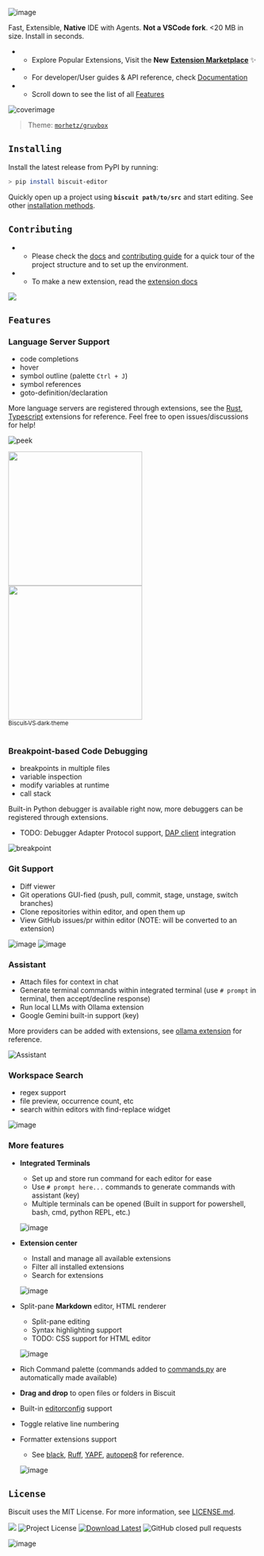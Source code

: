 ![image](https://github.com/user-attachments/assets/a578d600-a4a8-4ce4-904d-4aa0e73fc124)

Fast, Extensible, **Native** IDE with Agents. **Not a VSCode fork**. <20 MB in size. Install in seconds.

- - Explore Popular Extensions, Visit the **New** [**Extension Marketplace**](https://biscuit-extensions.github.io/marketplace/) ✨
- - For developer/User guides & API reference, check [Documentation](https://tomlin7.github.io/biscuit)
- - Scroll down to see the list of all [Features](https://github.com/tomlin7/biscuit?tab=readme-ov-file#features)

![coverimage](https://github.com/user-attachments/assets/a9eaeb35-61fd-45a5-9dfb-dbf70bbfd257)

> Theme: [`morhetz/gruvbox`](https://github.com/morhetz/gruvbox)

## `Installing`

Install the latest release from PyPI by running:

```bash
> pip install biscuit-editor
```

Quickly open up a project using **`biscuit path/to/src`** and start editing. See other [installation methods](https://tomlin7.github.io/biscuit/getting-started/installation/).

<!-- ![home](https://github.com/user-attachments/assets/cd18dcfa-40a9-47b3-aab4-ed38ea3c1715) -->

## `Contributing`

- - Please check the [docs](https://tomlin7.github.io/biscuit/getting-started/quick-start/) and [contributing guide](https://github.com/tomlin7/Biscuit/blob/main/CONTRIBUTING.md) for a quick tour of the project structure and to set up the environment.
- - To make a new extension, read the [extension docs](https://github.com/tomlin7/biscuit-extensions)

<a href="https://github.com/tomlin7/biscuit/graphs/contributors">
  <img src="https://opencollective.com/biscuit/contributors.svg" />
</a><br>

## `Features`

### Language Server Support

- code completions
- hover
- symbol outline (palette `Ctrl + J`)
- symbol references
- goto-definition/declaration

More language servers are registered through extensions, see the [Rust](https://github.com/tomlin7/biscuit-extensions/blob/main/extensions/rust.py), [Typescript](https://github.com/tomlin7/biscuit-extensions/blob/main/extensions/javascript_typescript.py) extensions
for reference. Feel free to open issues/discussions for help!

![peek](https://github.com/user-attachments/assets/16350a91-8d87-422d-b779-1db21033e979)

<table>
    <tr>
        <img src=https://github.com/tomlin7/biscuit/assets/70792552/36589a2d-8f5f-4196-bc88-5b1800492076 height=270>
    </tr>
    <tr> 
        <img src=https://github.com/tomlin7/biscuit/assets/70792552/68a26ccb-b309-4c21-b75e-3e5cf5fa6500 height=270>
    </tr><br>
    <figcaption>
        <a href=https://github.com/tomlin7/biscuit/blob/main/src/biscuit/settings/theme/vscdark.py><sub>Biscuit VS dark theme</sub></a>
    </figcaption>
</table>

### Breakpoint-based Code Debugging

- breakpoints in multiple files
- variable inspection
- modify variables at runtime
- call stack

Built-in Python debugger is available right now, more debuggers can be registered through extensions.

- TODO: Debugger Adapter Protocol support, [DAP client](https://github.com/tomlin7/debug-adapter-client) integration

![breakpoint](https://github.com/user-attachments/assets/a34d6e59-4743-43ee-a1a1-b7a5eac589bf)

### Git Support

- Diff viewer
- Git operations GUI-fied (push, pull, commit, stage, unstage, switch branches)
- Clone repositories within editor, and open them up
- View GitHub issues/pr within editor (NOTE: will be converted to an extension)

![image](https://github.com/user-attachments/assets/c23c0338-7c19-4636-831e-3d97b539df46)
![image](https://github.com/user-attachments/assets/41cdbe73-4b24-4502-95f6-fcc17a2002be)

### Assistant

- Attach files for context in chat
- Generate terminal commands within integrated terminal (use `# prompt` in terminal, then accept/decline response)
- Run local LLMs with Ollama extension
- Google Gemini built-in support (key)

More providers can be added with extensions, see [ollama extension](https://github.com/tomlin7/biscuit-extensions/blob/main/extensions/ollama.py) for reference.

![Assistant](https://github.com/user-attachments/assets/898d5223-87c2-4368-acd2-8ae060daab70)

### Workspace Search

- regex support
- file preview, occurrence count, etc
- search within editors with find-replace widget

![image](https://github.com/user-attachments/assets/6dd1baa2-c89c-437d-9613-00e72fa9e009)

### More features

- **Integrated Terminals**

  - Set up and store run command for each editor for ease
  - Use `# prompt here...` commands to generate commands with assistant (key)
  - Multiple terminals can be opened (Built in support for powershell, bash, cmd, python REPL, etc.)

  ![image](https://github.com/user-attachments/assets/733fbd70-8377-4907-92fa-83e0dcad9368)

- **Extension center**

  - Install and manage all available extensions
  - Filter all installed extensions
  - Search for extensions

  ![image](https://github.com/user-attachments/assets/9f6d67f2-b00f-43e6-804a-8f66e03b8183)

- Split-pane **Markdown** editor, HTML renderer

  - Split-pane editing
  - Syntax highlighting support
  - TODO: CSS support for HTML editor

  ![image](https://github.com/user-attachments/assets/ac086e4d-023e-4dd1-ae26-96271d900656)

- Rich Command palette (commands added to [commands.py](https://github.com/tomlin7/biscuit/blob/main/src/biscuit/commands.py) are automatically made available)
- **Drag and drop** to open files or folders in Biscuit
- Built-in [editorconfig](https://editorconfig.org/) support
- Toggle relative line numbering
- Formatter extensions support

  - See [black](https://github.com/tomlin7/biscuit-extensions/blob/main/extensions/black.py), [Ruff](https://github.com/tomlin7/biscuit-extensions/blob/main/extensions/ruff.py), [YAPF](https://github.com/tomlin7/biscuit-extensions/blob/main/extensions/yapf.py), [autopep8](https://github.com/tomlin7/biscuit-extensions/blob/main/extensions/autopep8.py) for reference.

  ![image](https://github.com/user-attachments/assets/73a86fb6-89f8-4cd9-8552-5c1fb9c2e3b0)

## `License`

Biscuit uses the MIT License. For more information, see [LICENSE.md](https://github.com/tomlin7/Biscuit/blob/main/LICENSE.md).

<a href=https://github.com/tomlin7/Biscuit/actions/workflows/nightly.yml><img src="https://img.shields.io/github/actions/workflow/status/tomlin7/biscuit/nightly.yml"></a>
<img alt="Project License" src="https://img.shields.io/github/license/tomlin7/Biscuit">
<a href=https://github.com/tomlin7/Biscuit/releases> <img alt="Download Latest" src="https://img.shields.io/github/v/release/tomlin7/biscuit"></a>
<img alt="GitHub closed pull requests" src="https://img.shields.io/github/issues-pr-closed-raw/tomlin7/Biscuit">

![image](https://github.com/user-attachments/assets/0df70dbd-b4e2-46ae-9715-045bdf85ed13)
